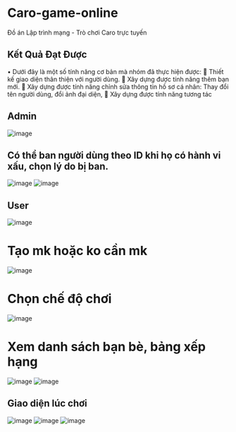 # Caro-game-online
Đồ án Lập trình mạng - Trò chơi Caro trực tuyến
## Kết Quả Đạt Được
•	Dưới đây là một số tính năng cơ bản mà nhóm đã thực hiện được:
	Thiết kế giao diện thân thiện với người dùng.
	Xây dựng được tính năng thêm bạn mới.
	Xây dựng được tính năng chỉnh sửa thông tin hồ sơ cá nhân: Thay đổi tên người dùng, đổi ảnh đại diện, 
	Xây dựng được tính năng tương tác 
 
## Admin
![image](https://github.com/user-attachments/assets/1bfaccd2-43ce-424a-8314-7e8ba9379e43)
## Có thể ban người dùng theo ID khi họ có hành vi xấu, chọn lý do bị ban.
![image](https://github.com/user-attachments/assets/bef4e2de-ff72-4416-9a7c-742d675ae290)
![image](https://github.com/user-attachments/assets/b68fda61-df12-440f-a98b-9109459c9031)

## User
![image](https://github.com/user-attachments/assets/abe0b056-9d57-475c-9c4a-713d19b24f6b)
# Tạo mk hoặc ko cần mk 
![image](https://github.com/user-attachments/assets/221a159b-53f7-49ca-9c0a-fafd403c3180)
# Chọn chế độ chơi
![image](https://github.com/user-attachments/assets/75ccac8f-1be1-421d-bcf0-337d012ec077)
# Xem danh sách bạn bè, bảng xếp hạng
![image](https://github.com/user-attachments/assets/277622f6-51f4-4110-9144-920e62f49fd5)
![image](https://github.com/user-attachments/assets/9c6b00a2-924a-4403-a444-c4b37fddf845)
## Giao diện lúc chơi
![image](https://github.com/user-attachments/assets/69c3b55d-fa9f-44f4-8d34-a97086f77f5d)
![image](https://github.com/user-attachments/assets/0db6493e-99e2-46ef-a820-3176683d1af5)
![image](https://github.com/user-attachments/assets/7d6e1e06-2702-4443-9a7e-ed3a2f22778d)
